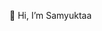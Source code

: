 👋 Hi, I’m Samyuktaa

<!---
aatkuymas/aatkuymas is a ✨ special ✨ repository because its `README.md` (this file) appears on your GitHub profile.
You can click the Preview link to take a look at your changes.
--->
